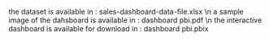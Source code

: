 the dataset is available in : sales-dashboard-data-file.xlsx \n
a sample image of the dahsboard is available in : dashboard pbi.pdf \n
the interactive dashboard is available for download in : dashboard pbi.pbix
